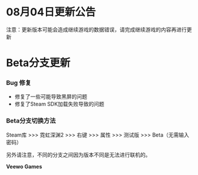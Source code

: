 # 08月04日更新公告

注意：更新版本可能会造成继续游戏的数据错误，请完成继续游戏的内容再进行更新

# Beta分支更新

### Bug 修复

* 修复了一些可能导致黑屏的问题
* 修复了Steam SDK加载失败导致的问题
### Beta分支切换方法

Steam库 >>> 霓虹深渊2 >>> 右键 >>> 属性 >>> 测试版 >>> Beta（无需输入密码）

另外请注意，不同的分支之间因为版本不同是无法进行联机的。

**Veewo Games**

